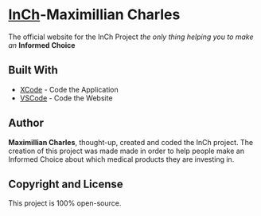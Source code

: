 # [InCh](https://maxcpost.github.io/INCH-Site/)-Maximillian Charles

The official website for the InCh Project *the only thing helping you to make an* **Informed Choice**

## Built With

* [XCode](https://developer.apple.com/xcode/) - Code the Application
* [VSCode](https://code.visualstudio.com) - Code the Website

## Author
**Maximillian Charles**, thought-up, created and coded the InCh project. The creation of this project was made made in order to help people make an Informed Choice about which medical products they are investing in.

## Copyright and License

This project is 100% open-source.
